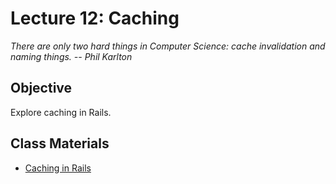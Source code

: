 # Lecture 12: Caching

*There are only two hard things in Computer Science: cache invalidation and naming things. -- Phil Karlton*

## Objective

Explore caching in Rails.

## Class Materials

* [Caching in Rails](12.1-caching-in-rails.md)


